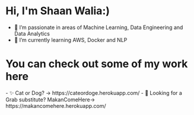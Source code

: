 <h1>Hi, I'm Shaan Walia:)</h1>

- 👀 I’m passionate in areas of Machine Learning, Data Engineering and Data Analytics 
- 🌱 I’m currently learning AWS, Docker and NLP

<h1>You can check out some of my work here</h1> 
- ✨ Cat or Dog? -> https://cateordoge.herokuapp.com/  
- 🍔 Looking for a Grab substitute? MakanComeHere-> https://makancomehere.herokuapp.com/ 

<!---
mxixqc/mxixqc is a ✨ special ✨ repository because its `README.md` (this file) appears on your GitHub profile.
You can click the Preview link to take a look at your changes.
--->
